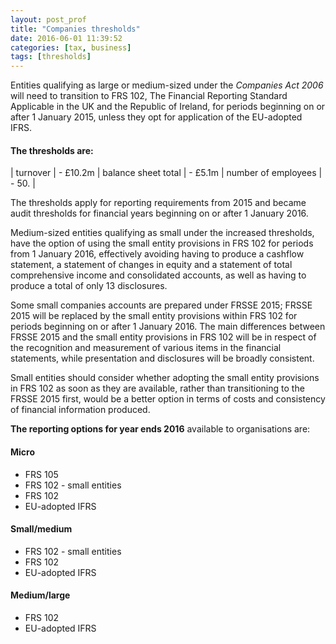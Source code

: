 ```yaml
---
layout: post_prof
title: "Companies thresholds"
date: 2016-06-01 11:39:52
categories: [tax, business] 
tags: [thresholds]
---
```


Entities qualifying as large or medium-sized under the *Companies Act 2006* will need to transition to FRS 102, The Financial Reporting Standard Applicable in the UK and the Republic of Ireland, for periods beginning on or after 1 January 2015, unless they opt for application of the EU-adopted IFRS.

#### The thresholds are: #### 

| turnover | - £10.2m
| balance sheet total | - £5.1m
| number of employees |  - 50.
|

The thresholds apply for reporting requirements from 2015 and became audit thresholds for financial years beginning on or after 1 January 2016.  

Medium-sized entities qualifying as small under the increased thresholds, have the option of using the small entity provisions in FRS 102 for periods from 1 January 2016, effectively avoiding having to produce a cashflow statement, a statement of changes in equity and a statement of total comprehensive income and consolidated accounts, as well as having to produce a total of only 13 disclosures. 

Some small companies accounts are prepared under FRSSE 2015; FRSSE 2015 will be replaced by the small entity provisions within FRS 102 for periods beginning on or after 1 January 2016. The main differences between FRSSE 2015 and the small entity provisions in FRS 102 will be in respect of the recognition and measurement of various items in the financial statements, while presentation and disclosures will be broadly consistent. 

Small entities should consider whether adopting the small entity provisions in FRS 102 as soon as they are available, rather than transitioning to the FRSSE 2015 first, would be a better option in terms of costs and consistency of financial information produced.

**The reporting options for year ends 2016** available to organisations are:

#### Micro ####

- FRS 105
- FRS 102 - small entities
- FRS 102
- EU-adopted IFRS 

#### Small/medium ####

- FRS 102 - small entities
- FRS 102
- EU-adopted IFRS 

#### Medium/large ####

- FRS 102
- EU-adopted IFRS

